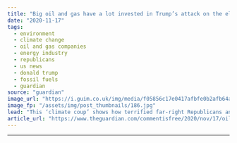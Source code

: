 ```yaml
---
title: "Big oil and gas have a lot invested in Trump’s attack on the election system | Jonathan Watts"
date: "2020-11-17"
tags: 
  - environment
  - climate change
  - oil and gas companies
  - energy industry
  - republicans
  - us news
  - donald trump
  - fossil fuels
  - guardian
source: "guardian"
image_url: "https://i.guim.co.uk/img/media/f05856c17e0417afbfe0b2afb64a5ef706778c17/0_566_4110_2464/master/4110.jpg?width=460&quality=85&auto=format&fit=max&s=b014b271a24470d1026233625f94df6d"
image_fp: "/assets/img/post_thumbnails/186.jpg"
lead: "This ‘climate coup’ shows how terrified far-right Republicans and their fossil-fuel donors are of losing power in the long termCalmer heads may yet talk Donald Trump down from caps-locked denial to lower-case concession, but the longer the defeated p..."
article_url: "https://www.theguardian.com/commentisfree/2020/nov/17/oil-gas-trump-election-climate-coup-republicans-fossil-fuel"
---
```


---
